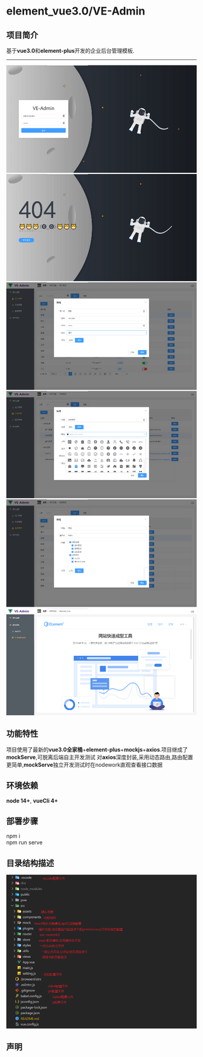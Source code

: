 <!--
 * @Author: your name
 * @Date: 2021-01-07 09:49:49
 * @LastEditTime: 2021-03-05 18:05:41
 * @LastEditors: Please set LastEditors
 * @Description: In User Settings Edit
 * @FilePath: \element_vue3.0\README.md
-->

# element_vue3.0/VE-Admin

## 项目简介

基于**vue3.0**和**element-plus**开发的企业后台管理模板.
___
![登录页](./pvw/login-min.png)
![404](./pvw/404-min.png)
![用户管理](./pvw/user-min.png)
![菜单管理](./pvw/menu-min.png)
![角色管理](./pvw/role-min.png)
![iframe页面](./pvw/iframe-min.png)

## 功能特性

项目使用了最新的**vue3.0全家桶**+**element-plus**+**mockjs**+**axios**.项目继成了**mockServe**,可脱离后端自主开发测试
对**axios**深度封装,采用动态路由,路由配置更简单,**mockServe**独立开发测试时在nodework直观查看接口数据



## 环境依赖

**node 14+**, **vueCli 4+**

## 部署步骤

npm i  
npm run serve

## 目录结构描述

![项目目录](./pvw/01.png)

## 声明
